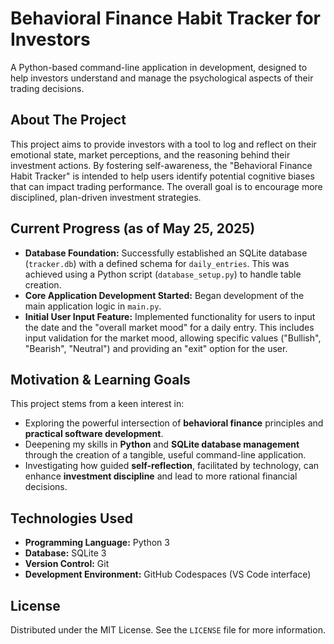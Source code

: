 # Behavioral Finance Habit Tracker for Investors

A Python-based command-line application in development, designed to help investors understand and manage the psychological aspects of their trading decisions.

## About The Project

This project aims to provide investors with a tool to log and reflect on their emotional state, market perceptions, and the reasoning behind their investment actions. By fostering self-awareness, the "Behavioral Finance Habit Tracker" is intended to help users identify potential cognitive biases that can impact trading performance. The overall goal is to encourage more disciplined, plan-driven investment strategies.

## Current Progress (as of May 25, 2025)

* **Database Foundation:** Successfully established an SQLite database (`tracker.db`) with a defined schema for `daily_entries`. This was achieved using a Python script (`database_setup.py`) to handle table creation.
* **Core Application Development Started:** Began development of the main application logic in `main.py`.
* **Initial User Input Feature:** Implemented functionality for users to input the date and the "overall market mood" for a daily entry. This includes input validation for the market mood, allowing specific values ("Bullish", "Bearish", "Neutral") and providing an "exit" option for the user.

## Motivation & Learning Goals

This project stems from a keen interest in:
* Exploring the powerful intersection of **behavioral finance** principles and **practical software development**.
* Deepening my skills in **Python** and **SQLite database management** through the creation of a tangible, useful command-line application.
* Investigating how guided **self-reflection**, facilitated by technology, can enhance **investment discipline** and lead to more rational financial decisions.

## Technologies Used

* **Programming Language:** Python 3
* **Database:** SQLite 3
* **Version Control:** Git
* **Development Environment:** GitHub Codespaces (VS Code interface)

## License

Distributed under the MIT License. See the `LICENSE` file for more information.
